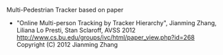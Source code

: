 Multi-Pedestrian Tracker based on paper

*  "Online Multi-person Tracking by Tracker Hierarchy", Jianming Zhang, 
   Liliana Lo Presti, Stan Sclaroff, AVSS 2012
   	http://www.cs.bu.edu/groups/ivc/html/paper_view.php?id=268
   Copyright (C) 2012 Jianming Zhang
